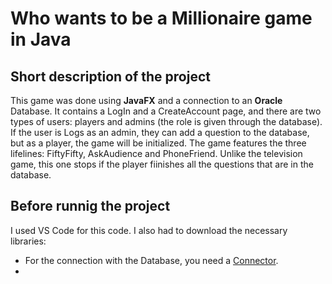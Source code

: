 # Who wants to be a Millionaire game in Java
## Short description of the project
This game was done using **JavaFX** and a connection to an **Oracle** Database. It contains a LogIn and a CreateAccount page, and there are two types of users: players and admins (the role is given through the database). If the user is Logs as an admin, they can add a question to the database, but as a player, the game will be initialized. 
The game features the three lifelines: FiftyFifty, AskAudience and PhoneFriend. 
Unlike the television game, this one stops if the player fiinishes all the questions that are in the database. 
## Before runnig the project
I used VS Code for this code. I also had to download the necessary libraries:
* For the connection with the Database, you need a [Connector](https://www.oracle.com/database/technologies/appdev/jdbc-downloads.html). 
*
